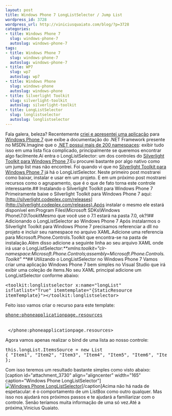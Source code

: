 ```yaml
--- 
layout: post
title: Windows Phone 7 LongListSelector / Jump List
wordpress_id: 3728
wordpress_url: http://viniciusquaiato.com/blog/?p=3728
categories: 
- title: Windows Phone 7
  slug: windows-phone-7
  autoslug: windows-phone-7
tags: 
- title: Windows Phone 7
  slug: windows-phone-7
  autoslug: windows-phone-7
- title: WP7
  slug: wp7
  autoslug: wp7
- title: Windows Phone
  slug: windows-phone
  autoslug: windows-phone
- title: Silverlight Toolkit
  slug: silverlight-toolkit
  autoslug: silverlight-toolkit
- title: LongListSelector
  slug: longlistselector
  autoslug: longlistselector
---
```

Fala galera, beleza? Recentemente [criei e apresentei uma aplicação](http://viniciusquaiato.com/blog/tdc2011-palestra-sobre-windows-phone-e-windows-azure/) para [Windows Phone 7](http://viniciusquaiato.com/blog/category/windows-phone-7/) que exibe a documentação do .NET Framework presente no MSDN.Imagine que o [.NET possui mais de 200 namespaces](http://msdn.microsoft.com/pt-br/library/ms229335.aspx): exibir tudo isso em uma lista fica complicado, principalmente se queremos encontrar algo facilmente.Aí entra o LongListSelector: um dos controles do [Silverlight Toolkit para Windows Phone 7](http://silverlight.codeplex.com/).Eu procurei bastante por algo nativo como um jump list mas não encontrei. Foi quando vi que no [Silverlight Toolkit para Windows Phone 7](http://silverlight.codeplex.com/) já há o LongListSelector. Neste primeiro post mostrarei como baixar, instalar e usar em um projeto. E em um próximo post mostrarei recursos como o agrupamento, que é o que de fato torna este controle interessante.## Instalando o Silverlight Toolkit para Windows Phone 7
Primeiramente baixe o Silverlight Toolkit para Windows Phone 7 aqui: [http://silverlight.codeplex.com/releases](http://silverlight.codeplex.com/releases).Após instalar o mesmo ele estará disponível em:Program Files\Microsoft SDKs\Windows Phone\7.0\TookitMesmo que você use o 7.1 estará na pasta 7.0, ok?!## Adicionando o LongListSelector ao Windows Phone 7
Após instalarmos o Silverlight Toolkit para Windows Phone 7 precisamos referenciar a dll no projeto e incluir seu namespace no arquivo XAML.Adicione uma referencia para Microsoft.Phone.Controls.Toolkit que encontra-se na pasta de instalação.Além disso adicione a seguinte linha ao seu arquivo XAML onde irá usar o LongListSelector:_**xmlns:toolkit="clr-namespace:Microsoft.Phone.Controls;assembly=Microsoft.Phone.Controls.Toolkit" **_## Utilizando o LongListSelector no Windows Phone 7
Vamos criar uma aplicação Windows Phone 7 bem simples no Visual Studio que irá exibir uma coleção de items.No seu XAML principal adicione um LongListSelector conforme abaixo:<pre lang="xml"><toolkit:longlistselector x:name="longList" isflatlist="True" itemtemplate="{StaticResource itemTemplate}"></toolkit:longlistselector></pre>Feito isso vamos criar o recurso para este template:<pre lang="xml"><phone:phoneapplicationpage.resources>    <datatemplate x:key="itemTemplate">        <textblock text="{Binding}" foreground="White" fontsize="30"></textblock>    </datatemplate>   </phone:phoneapplicationpage.resources></pre>Agora vamos apenas realizar o bind de uma lista ao nosso controle:<pre lang="csharp">this.longList.ItemsSource = new List<string> { "Item1", "Item2", "Item3", "Item4", "Item5", "Item6", "Item7" };</string></pre>Com isso teremos um resultado bastante simples como visto abaixo:[caption id="attachment_3730" align="aligncenter" width="165" caption="Windows Phone LongListSelector"][![Windows Phone LongListSelector](http://viniciusquaiato.com/blog/wp-content/uploads/2011/07/Windows-Phone-LongListSelector-165x300.png "Windows Phone LongListSelector")](http://viniciusquaiato.com/blog/wp-content/uploads/2011/07/Windows-Phone-LongListSelector.png)[/caption]Acima não há nada de espetacular: é o comportamento de um ListBox como outro qualquer. Mas isso nos ajudará nos próximos passos e te ajudará a familiarizar com o controle. Senão teríamos muita informação de uma só vez.Até a próxima,Vinicius Quaiato.
